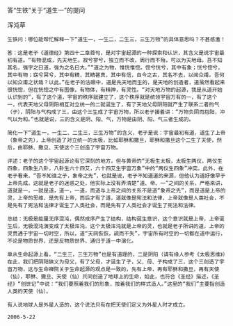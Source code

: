 答“生铁”关于“道生一”的提问

浑沌草


    生铁问：哪位能帮忙解释一下“道生一，一生二，二生三，三生万物”的具体意思吗？不甚感激！

    答：这是老子《道德经》第四十二章首句，是对宇宙起源的一种探索和认识，其含义是说宇宙最初有道。“有物混成，先天地生。寂兮寥兮，独立而不改，周行而不殆，可以为天地母。吾不知其名，强字之曰道，强为之名曰大。”“道之为物，惟恍惟惚。惚兮恍兮，其中有象；恍兮惚兮，其中有物；窈兮冥兮，其中有精，其精甚真，其中有信，自今之古，其名不去，以阅众甫。吾何以知众甫之状哉？以此。”在老子的法眼中，道是先天地而生的，是天地的创造者，道虽然看起来很恍惚，但在恍惚之中有图像，有物体，有精神，有灵性。“对天地万物的起源，我是从道开始认识到的”，有了这个道，宇宙的秩序就建立了，这个秩序就是统领宇宙万有的一，有了这个一，代表天地父母阴阳相互对立统一的二就诞生了，有了天地父母阴阳就产生了联系二者的气（子），阴阳与气构成了三，由这个三生成了宇宙万物，所以老子接着讲：“万物负阴而抱阳，冲气以为和。”也就是说，三的含义是阴、阳、气，万物是由阴、阳、气三者生成的。

    简化一下“道生一，一生二、二生三，三生万物”的含义，老子是说：宇宙最初有道，道生了上帝（象帝之先），上帝创造了对立统一的太极，比如耶稣和撒旦，耶稣和撒旦这个二生了天使，然后，由耶稣、撒旦、天使这个三创造了宇宙万物。

    评述：老子的这个宇宙起源论有它深刻的地方，但与黄帝的“无极生太极，太极生两仪，两仪生四象，四象生八卦，八卦生六十四艾，六十四艾生宇宙万象”中的“两仪生四象”冲突。此外，在老子看来，“吾不知谁之子，象帝之先”，也就是说，老子不知道道的来源，但他认为道好像早于上帝先成，这就是老子的迷惑之处，他实际上没有弄清楚“道、帝、一”之间的关系，严格来讲，道就是一，一就是道，道一，一道，而道与上帝之间的关系不是道“象帝之先”，而是道是上帝的灵，上帝的思维，是先有上帝，而后才有了道，道就像是宪法和法律，上帝就像是人类社会，不是先有了宪法和法律才诞生了人类社会，而是先有了人类社会才诞生了宪法和法律。

    总结：无极是能量无序混沌，偶然成序产生了结构，结构诞生意识，这个意识就是上帝，上帝诞生后，无极混沌演变成了太极浑沌，这个太极浑沌就是上帝的灵，也就是老子所讲的道，上帝的灵贯通于宇宙一切时空，所以，道“天网恢恢，疏而不失”，宇宙所有时空的一切都在道中运行，不论是物质世界，还是反物质世界，通归于道一中演化。

    单从生命起源上看，“二生三，三生万物”也是有道理的，二是阴阳（请有缘人参考《太极思维》）在此，我们把阴阳狭义为母父，有了父母，才诞生了子，父、母、子构成了三，这个三创造了宇宙万物，这与生命禅院关于生命起源的观点是一致的，先有上帝，再有耶稣和撒旦，再有天使（仙），耶稣、撒旦、天使（仙）共同创造了地球上的生命，如此，也符合《圣经》描述，《圣经》“创世记”中说：“我们要照着我们的形象，按着我们的样式造人。”这里的“我们”主要指创造人类的天使（仙）。

    有人说地球人是外星人造的，这个说法只有在把天使们定义为外星人时才成立。

    2006-5-22



